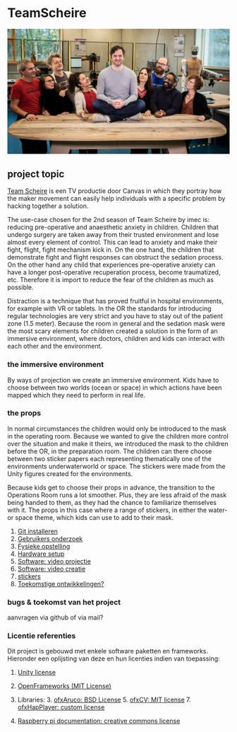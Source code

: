 # TeamScheire

![](./markdown_files/images/scheire.jpg)

## project topic

[Team Scheire](https://www.canvas.be/team-scheire) is een TV productie door Canvas in which they portray how the maker movement can easily help individuals with a specific problem by hacking together a solution. 

The use-case chosen for the 2nd season of Team Scheire by imec is: reducing pre-operative and anaesthetic anxiety in children. Children that undergo surgery are taken away from their trusted environment and lose almost every element of control. This can lead to anxiety and make their fight, flight, fight mechanism kick in. On the one hand, the children that demonstrate fight and flight responses can obstruct the sedation process. On the other hand any child that experiences pre-operative anxiety can have a longer post-operative recuperation process, become traumatized, etc. Therefore it is import to reduce the fear of the children as much as possible. 

Distraction is a technique that has proved fruitful in hospital environments, for example with VR or tablets. In the OR the standards for introducing regular technologies are very strict and you have to stay out of the patient zone (1.5 meter). Because the room in general and the sedation mask were the most scary elements for children created a solution in the form of an immersive environment, where doctors, children and kids can interact with each other and the environment.  

### the immersive environment

By ways of projection we create an immersive environment. Kids have to choose between two worlds (ocean or space) in which actions have been mapped which they need to perform in real life. 

### the props

In normal circumstances the children would only be introduced to the mask in the operating room. Because we wanted to give the children more control over the situation and make it theirs, we introduced the mask to the children before the OR, in the preparation room. The children can there choose between two sticker papers each representing thematically one of the environments underwaterworld or space. The stickers were made from the Unity figures created for the environments.
 
Because kids get to choose their props in advance, the transition to the Operations Room runs a lot smoother. Plus, they are less afraid of the mask being handed to them, as they had the chance to familiarize themselves with it. The props in this case where a range of stickers, in either the water- or space theme, which kids can use to add to their mask. 

1. [Git installeren](markdown_files/git.md)
2. [Gebruikers onderzoek](markdown_files/gebruikersonderzoek.md)
1. [Fysieke opstelling](markdown_files/fysieke_opstelling.md)
2. [Hardware setup](markdown_files/hardware_NL.md)
3. [Software: video projectie](markdown_files/software_video_map_NL.md)
4. [Software: video creatie](markdown_files/software_video_creation.md)
5. [stickers](markdown_files/stickers.md)
6. [Toekomstige ontwikkelingen?](markdown_files/toekomst.md)


### bugs & toekomst van het project
aanvragen via github of via mail?



### Licentie referenties

Dit project is gebouwd met enkele software paketten en frameworks. Hieronder een oplijsting van deze en hun licenties indien van toepassing:

1. [Unity license](https://unity3d.com/legal/as_terms)
2. [OpenFrameworks (MIT License)](https://openframeworks.cc/about/license/) 
3. Libraries:
	3. [ofxAruco: BSD License](https://github.com/arturoc/ofxAruco)
	5. [ofxCV: MIT license](https://github.com/kylemcdonald/ofxCv)
	7. [ofxHapPlayer: custom license](https://github.com/bangnoise/ofxHapPlayer/blob/master/LICENSE)
	
8. [Raspberry pi documentation: creative commons license](https://www.raspberrypi.org/documentation/)

